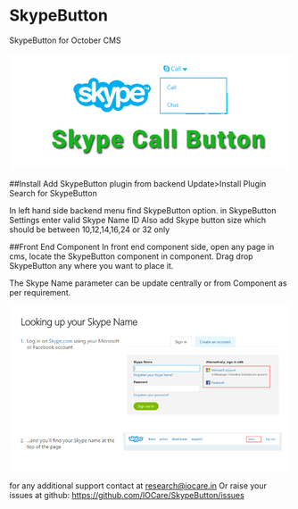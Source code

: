 # SkypeButton
SkypeButton for October CMS

![Alt text](https://github.com/IOCare/SkypeButton/blob/master/skype-banner.png "SkypeButton for October CMS")



##Install
Add SkypeButton plugin from backend Update>Install Plugin
Search for SkypeButton

In left hand side backend menu find SkypeButton option.
in SkypeButton Settings enter valid Skype Name ID
Also add Skype button size which should be between 10,12,14,16,24 or 32 only

##Front End Component
In front end component side, open any page in cms, locate the SkypeButton component
in component. Drag drop SkypeButton any where you want to place it.

The Skype Name parameter can be update centrally or from Component as per requirement.

![Alt text](https://github.com/IOCare/SkypeButton/blob/master/skypename.png "SkypeButton for October CMS")


for any additional support contact at research@iocare.in
Or raise your issues at github:
https://github.com/IOCare/SkypeButton/issues

